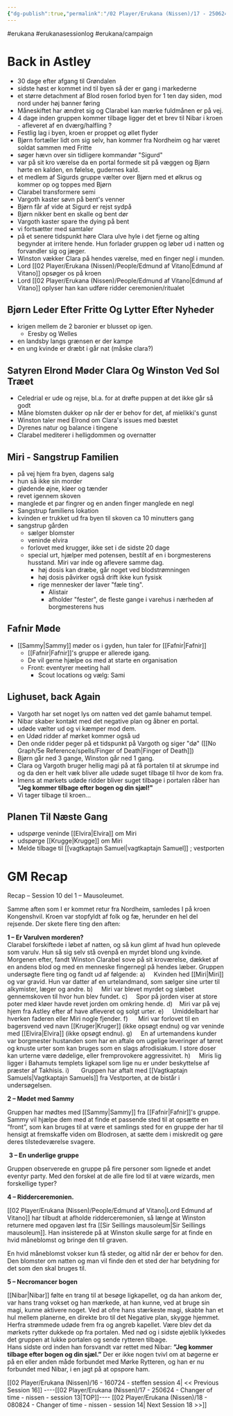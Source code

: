 ```yaml
---
{"dg-publish":true,"permalink":"/02 Player/Erukana (Nissen)/17 - 250624 - Changer of time - nissen - session 13/","tags":["erukana","erukanasessionlog","erukana/campaign"]}
---
```



#erukana #erukanasessionlog #erukana/campaign 

# Back in Astley
- 30 dage efter afgang til Grøndalen 
- sidste høst er kommet ind til byen så der er gang i markederne
- et større detachment af Blod rosen forlod byen for 1 ten day siden, mod nord under høj banner føring
- Måneskiftet har ændret sig og Clarabel kan mærke fuldmånen er på vej. 
- 4 dage inden gruppen kommer tilbage ligger det et brev til Nibar i kroen - afleveret af en dværg/halfling ? 
- Festlig lag i byen, kroen er proppet og øllet flyder 
- Bjørn fortæller lidt om sig selv, han kommer fra Nordheim og har været soldat sammen med Fritte 
- søger hævn over sin tidligere kommandør "Sigurd"
- var på sit kro værelse da en portal formede sit på væggen og Bjørn hørte en kalden, en følelse, gudernes kald. 
- et medlem af Sigurds gruppe vælter over Bjørn med et ølkrus og kommer op og toppes med Bjørn 
- Clarabel transformere semi 
- Vargoth kaster søvn på bent's venner 
- Bjørn får af vide at Sigurd er rejst sydpå 
- Bjørn nikker bent en skalle og bent dør 
- Vargoth kaster spare the dying på bent 
- vi fortsætter med samtaler 
- på et senere tidspunkt høre Clara ulve hyle i det fjerne og alting begynder at irritere hende. Hun forlader gruppen og løber ud i natten og forvandler sig og jæger.
- Winston vækker Clara på hendes værelse, med en finger negl i munden. 
- Lord [[02 Player/Erukana (Nissen)/People/Edmund af Vitano\|Edmund af Vitano]] opsøger os på kroen 
- Lord [[02 Player/Erukana (Nissen)/People/Edmund af Vitano\|Edmund af Vitano]] oplyser han kan udføre ridder ceremonien/ritualet 
## Bjørn Leder Efter Fritte Og Lytter Efter Nyheder
- krigen mellem de 2 baronier er blusset op igen. 
	- Eresby og Welles  
- en landsby langs grænsen er der kampe
- en ung kvinde er dræbt i går nat (måske clara?) 
## Satyren Elrond Møder Clara Og Winston Ved Sol Træet
- Celedrial er ude og rejse, bl.a. for at drøfte puppen at det ikke går så godt 
- Måne blomsten dukker op når der er behov for det, af mielikki's gunst 
- Winston taler med Elrond om Clara's issues med bæstet 
- Dyrenes natur og balance i tingene 
- Clarabel mediterer i helligdommen og overnatter 
## Miri - Sangstrup Familien
- på vej hjem fra byen, dagens salg 
- hun så ikke sin morder 
- glødende øjne, kløer og tænder 
- revet igennem skoven 
- manglede et par fingrer og en anden finger manglede en negl 
- Sangstrup familiens lokation 
- kvinden er trukket ud fra byen til skoven ca 10 minutters gang 
- sangstrup gården 
	- sælger blomster
	- veninde elvira 
	- forlovet med krugger, ikke set i de sidste 20 dage 
	- special urt, hjælper med potensen, bestilt af en i borgmesterens husstand. Miri var inde og aflevere samme dag. 
		- høj dosis kan dræbe, går noget ved blodstrømningen
		- høj dosis påvirker også drift ikke kun fysisk
		- rige mennesker der laver "fæle ting". 
			- Alistair 
			- afholder "fester", de fleste gange i varehus i nærheden af borgmesterens hus 
## Fafnir Møde
- [[Sammy\|Sammy]]  møder os i gyden, hun taler for [[Fafnir\|Fafnir]]
	- [[Fafnir\|Fafnir]]'s gruppe er allerede igang.
	- De vil gerne hjælpe os med at starte en organisation
	- Front: eventyrer meeting hall 
		- Scout locations og vælg: Sami 
## Lighuset, back Again
- Vargoth har set noget lys om natten ved det gamle bahamut tempel. 
- Nibar skaber kontakt med det negative plan og åbner en portal. 
- udøde vælter ud og vi kæmper mod dem. 
- en Udød ridder af mørket kommer også ud
- Den onde ridder peger på et tidspunkt på Vargoth og siger "dø" ([[No Graph/5e Reference/spells/Finger of Death\|Finger of Death]])
- Bjørn går ned 3 gange, Winston går ned 1 gang.
- Clara og Vargoth bruger hellig magi på at få portalen til at skrumpe ind og da den er helt væk bliver alle udøde suget tilbage til hvor de kom fra. 
- Imens at mørkets udøde ridder bliver suget tilbage i portalen råber han **"Jeg kommer tilbage efter bogen og din sjæl!"**
- Vi tager tilbage til kroen... 

## Planen Til Næste Gang
- udspørge veninde [[Elvira\|Elvira]] om Miri 
- udspørge [[Krugge\|Krugge]] om Miri 
- Melde tilbage til [[vagtkaptajn Samuel\|vagtkaptajn Samuel]] ; vestporten 

# GM Recap
Recap – Session 10 del 1 – Mausoleumet.

Samme aften som I er kommet retur fra Nordheim, samledes I på kroen Kongenshvil. Kroen var stopfyldt af folk og fæ, herunder en hel del rejsende. Der skete flere ting den aften:

**1 – Er Varulven morderen?**  
Clarabel forskiftede i løbet af natten, og så kun glimt af hvad hun oplevede som varulv. Hun så sig selv stå ovenpå en myrdet blond ung kvinde. Morgenen efter, fandt Winston Clarabel sove på sit kroværelse, dækket af en andens blod og med en menneske fingernegl på hendes læber.
Gruppen undersøgte flere ting og fandt ud af følgende:
a)     Kvinden hed [[Miri\|Miri]] og var gravid. Hun var datter af en urtelandmand, som sælger sine urter til alkymister, læger og andre.
b)     Miri var blevet myrdet og slæbet gennemskoven til hvor hun blev fundet.
c)     Spor på jorden viser at store poter med kløer havde revet jorden om omkring hende.
d)    Miri var på vej hjem fra Astley efter af have afleveret og solgt urter.
e)     Umiddelbart har hverken faderen eller Miri nogle fjender.
f)      Miri var forlovet til en bagersvend ved navn [[Kruger\|Kruger]] (ikke opsøgt endnu) og var veninde med [[Elvira\|Elvira]] (ikke opsøgt endnu).
g)     En af urtemandens kunder var borgmester hustanden som har en aftale om ugelige leveringer af tørret og knuste urter som kan bruges som en slags afrodisiakum. 
	I store doser kan urterne være dødelige, eller fremprovokere aggressivitet.
h)     Miris lig ligger i Bahamuts templets ligkapel som lige nu er under beskyttelse af præster af Takhisis.
i)       Gruppen har aftalt med [[Vagtkaptajn Samuels\|Vagtkaptajn Samuels]] fra Vestporten, at de bistår i undersøgelsen.

**2 – Mødet med Sammy**

Gruppen har mødtes med [[Sammy\|Sammy]] fra [[Fafnir\|Fafnir]]'s gruppe. Sammy vil hjælpe dem med at finde et passende sted til at opsætte en ”front”,
som kan bruges til at være et samlings sted for en gruppe der har til hensigt at fremskaffe viden om Blodrosen, at sætte dem i miskredit og gøre deres tilstedeværelse svagere.

 **3 – En underlige gruppe**

Gruppen observerede en gruppe på fire personer som lignede et andet eventyr party. 
Med den forskel at de alle fire lod til at være wizards, men forskellige typer?

**4 – Ridderceremonien.**

[[02 Player/Erukana (Nissen)/People/Edmund af Vitano\|Lord Edmund af Vitano]] har tilbudt at afholde ridderceremonien, så længe at Winston returnere med opgaven løst fra [[Sir Seillings mausoleum\|Sir Seillings mausoleum]]. Han insisterede på at Winston skulle sørge for at finde en hvid måneblomst og bringe den til graven.

En hvid måneblomst vokser kun få steder, og altid når der er behov for den. Den blomster om natten og man vil finde den et sted der har betydning for det som den skal bruges til.

**5 – Necromancer bogen**

[[Nibar\|Nibar]] følte en trang til at besøge ligkapellet, og da han ankom der, var hans trang vokset og han mærkede, at han kunne, ved at bruge sin magi, kunne aktivere noget. 
Ved at ofre hans stærkeste magi, skabte han et hul mellem planerne, en direkte bro til det Negative plan, skygge hjemmet. 
Herfra strømmede udøde frem fra og angreb kapellet. Være blev det da mørkets rytter dukkede op fra portalen. Med nød og i sidste øjeblik lykkedes det gruppen at lukke portalen og sende rytteren tilbage.  
Hans sidste ord inden han forsvandt var rettet med Nibar: **”Jeg kommer tilbage efter bogen og din sjæl.”**
Der er ikke nogen tvivl om at bøgerne er på en eller anden måde forbundet med Mørke Rytteren, og han er nu forbundet med Nibar, i en jagt på at opspore ham.

[[02 Player/Erukana (Nissen)/16 - 160724 - steffen session 4\| << Previous Session 16]] ----[[02 Player/Erukana (Nissen)/17 - 250624 - Changer of time - nissen - session 13\|TOP]]---- [[02 Player/Erukana (Nissen)/18 - 080824 - Changer of time - nissen - session 14\| Next Session 18 >>]]
